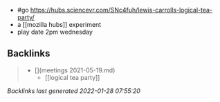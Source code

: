 - #go https://hubs.sciencevr.com/SNc4fuh/lewis-carrolls-logical-tea-party/
- a [[mozilla hubs]] experiment
- play date 2pm wednesday



## Backlinks

> - [](meetings 2021-05-19.md)
>   - [[logical tea party]]

_Backlinks last generated 2022-01-28 07:55:20_
